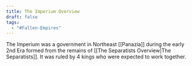 ```yaml
---
title: The Imperium Overview
draft: false
tags:
  - "#Fallen-Empires"
---
```

 
The Imperium was a government in Northeast [[Panazia]] during the early 2nd Era formed from the remains of [[The Separatists Overview|The Separatists]]. It was ruled by 4 kings who were expected to work together.